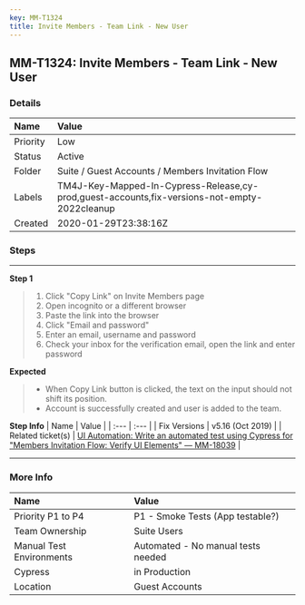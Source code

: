 ```yaml
---
key: MM-T1324
title: Invite Members - Team Link - New User
---
```


## MM-T1324: Invite Members - Team Link - New User

### Details

| Name     | Value                                                                                        |
| :------- | :------------------------------------------------------------------------------------------- |
| Priority | Low                                                                                          |
| Status   | Active                                                                                       |
| Folder   | Suite / Guest Accounts / Members Invitation Flow                                             |
| Labels   | TM4J-Key-Mapped-In-Cypress-Release,cy-prod,guest-accounts,fix-versions-not-empty-2022cleanup |
| Created  | 2020-01-29T23:38:16Z                                                                         |

### Steps

<hr/>

**Step 1**

> <article><ol><li>Click "Copy Link" on Invite Members page</li><li>Open incognito or a different browser</li><li>Paste the link into the browser</li><li>Click "Email and password"</li><li>Enter an email, username and password</li><li>Check your inbox for the verification email, open the link and enter password</li></ol></article>

**Expected**

> <article><ul><li>When Copy Link button is clicked, the text on the input should not shift its position.</li><li>Account is successfully created and user is added to the team.</li></ul></article>

**Step Info**
| Name | Value |
| :--- | :--- |
| Fix Versions | v5.16 (Oct 2019) |
| Related ticket(s) | <a href="https://mattermost.atlassian.net/browse/MM-18039">UI Automation: Write an automated test using Cypress for "Members Invitation Flow: Verify UI Elements" — MM-18039</a> |

<hr/>

### More Info

| Name                     | Value                              |
| :----------------------- | :--------------------------------- |
| Priority P1 to P4        | P1 - Smoke Tests (App testable?)   |
| Team Ownership           | Suite Users                        |
| Manual Test Environments | Automated - No manual tests needed |
| Cypress                  | in Production                      |
| Location                 | Guest Accounts                     |
